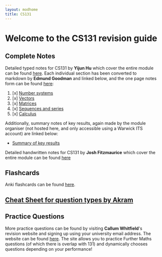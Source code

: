 ```yaml
---
layout: modhome
title: CS131
---
```


# Welcome to the CS131 revision guide



## Complete Notes



Detailed typed notes for CS131 by **Yijun Hu** which cover the entire module can be found [here](https://adrakaris.github.io/blog-cs/cs131/index.html). Each individual section has been converted to markdown by **Edmund Goodman** and linked below, and the one page notes form can be found [here](https://warwick.guide/CS131/opnotes):

1. [x] [Number systems](part1)
2. [x] [Vectors](part2)
3. [x] [Matrices](part3)
4. [x] [Sequences and series](part4)
5. [x] [Calculus](part5)


Additionally, summary notes of key results, again made by the module organiser (not hosted here, and only accessible using a Warwick ITS account) are linked below:

- [Summary of key results](https://warwick.ac.uk/fac/sci/dcs/teaching/material/cs131/revision_summary.pdf)

Detailed handwritten notes for CS131 by **Josh Fitzmaurice** which cover the entire module can be found [here](./cs131-notes.pdf)

## Flashcards
Anki flashcards can be found [here](./CS131-ankideck.apkg).

## [Cheat Sheet for question types by Akram](./RevisionQuestions.md)

## Practice Questions
More practice questions can be found by visiting **Callum Whitfield**'s revision website and signing up using your university email address. The website can be found [here](https://mathrevision.pythonanywhere.com). The site allows you to practice Further Maths questions (of which there is overlap with 131) and dynamically chooses questions depending on your performance!
